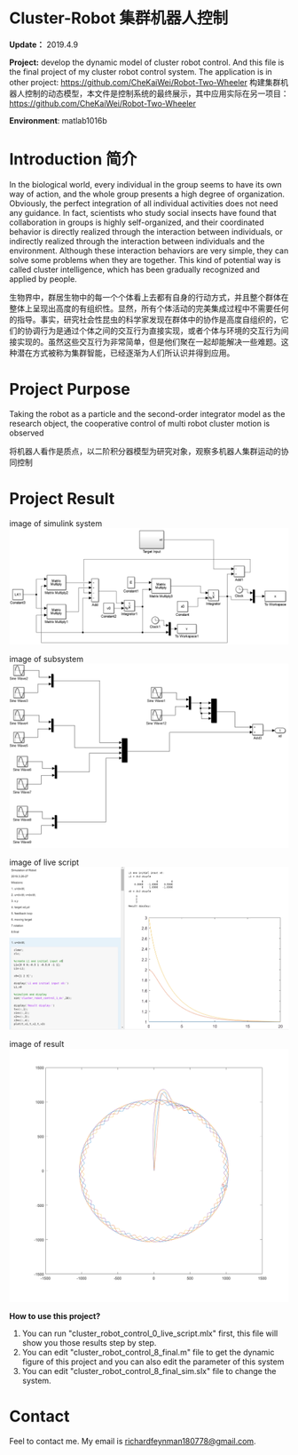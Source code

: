 # Cluster-Robot 集群机器人控制
__Update：__ 
2019.4.9

__Project:__
develop the dynamic model of cluster robot control. And this file is the final project of my cluster robot control system. The application is in other project: https://github.com/CheKaiWei/Robot-Two-Wheeler
构建集群机器人控制的动态模型，本文件是控制系统的最终展示，其中应用实际在另一项目：https://github.com/CheKaiWei/Robot-Two-Wheeler

__Environment__: matlab1016b

# Introduction 简介
In the biological world, every individual in the group seems to have its own way of action, and the whole group presents a high degree of organization. Obviously, the perfect integration of all individual activities does not need any guidance. In fact, scientists who study social insects have found that collaboration in groups is highly self-organized, and their coordinated behavior is directly realized through the interaction between individuals, or indirectly realized through the interaction between individuals and the environment. Although these interaction behaviors are very simple, they can solve some problems when they are together. This kind of potential way is called cluster intelligence, which has been gradually recognized and applied by people.

生物界中，群居生物中的每一个个体看上去都有自身的行动方式，并且整个群体在整体上呈现出高度的有组织性。显然，所有个体活动的完美集成过程中不需要任何的指导。事实，研究社会性昆虫的科学家发现在群体中的协作是高度自组织的，它们的协调行为是通过个体之间的交互行为直接实现，或者个体与环境的交互行为间接实现的。虽然这些交互行为非常简单，但是他们聚在一起却能解决一些难题。这种潜在方式被称为集群智能，已经逐渐为人们所认识并得到应用。

# Project Purpose
Taking the robot as a particle and the second-order integrator model as the research object, the cooperative control of multi robot cluster motion is observed

将机器人看作是质点，以二阶积分器模型为研究对象，观察多机器人集群运动的协同控制

# Project Result
image of simulink system
![Simulink](/cluster_robot_control_8_final_sim.png)

image of subsystem
![Simulink](/cluster_robot_control_8_final_sim_subsystem.png)

image of live script
![Simulink](/cluster_robot_control_0_live_script.png)

image of result
![Simulink](/cluster_robot_control_8_final.png)

__How to use this project?__
1. You can run "cluster_robot_control_0_live_script.mlx" first, this file will show you those results step by step.
2. You can edit "cluster_robot_control_8_final.m" file to get the dynamic figure of this project and you can also edit the parameter of this system
3. You can edit "cluster_robot_control_8_final_sim.slx" file to change the system.

# Contact
Feel to contact me. My email is richardfeynman180778@gmail.com.
